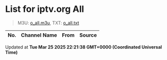 # List for **iptv.org All**

> M3U: [o_all.m3u](/o_all.m3u), TXT: [o_all.txt](/txt/o_all.txt)

| No. | Channel Name | From | Source |
| --- | ------------ | ---- | ------ |


Updated at **Tue Mar 25 2025 22:21:38 GMT+0000 (Coordinated Universal Time)**
